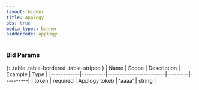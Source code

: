```yaml
---
layout: bidder
title: Applogy
pbs: true
media_types: banner
biddercode: applogy
---
```


### Bid Params

{: .table .table-bordered .table-striped }
| Name       | Scope    | Description            | Example | Type     |
|------------|----------|------------------------|---------|----------|
| token | required | Applogy tokeb | 'aaaa' | string |
